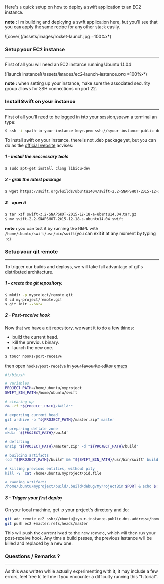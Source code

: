 Here's a quick setup on how to deploy a swift application to an EC2 instance.

**note :** I'm building and deploying a swift application here, but you'll see that you can apply the same recipe for any other stack easily.

![cover](/assets/images/rocket-launch.jpg =100%x*)

### Setup your EC2 instance

---

First of all you will need an EC2 instance running Ubuntu 14.04

![launch instance](/assets/images/ec2-launch-instance.png =100%x*)

**note :** when setting up your instance, make sure the associated security group allows for SSH connections on port 22.

### Install Swift on your instance

---

First of all you'll need to be logged in into your session,spawn a terminal an type:

```bash
$ ssh -i <path-to-your-instance-key>.pem ssh://<your-instance-public-dns-address>
```

To install swift on your instance, there is not .deb package yet, but you can do as the [official website](http://swift.org) advises:

##### 1 - install the neccessary tools

```bash
$ sudo apt-get install clang libicu-dev
```

##### 2 - grab the latest package

```bash
$ wget https://swift.org/builds/ubuntu1404/swift-2.2-SNAPSHOT-2015-12-18-a/swift-2.2-SNAPSHOT-2015-12-18-a-ubuntu14.04.tar.gz
```

##### 3 - open it

```bash
$ tar xzf swift-2.2-SNAPSHOT-2015-12-18-a-ubuntu14.04.tar.gz
$ mv swift-2.2-SNAPSHOT-2015-12-18-a-ubuntu14.04 swift
```

**note :** you can test it by running the REPL with `/home/ubuntu/swift/usr/bin/swift`(you can exit it at any moment by typing `:q`)

### Setup your git remote

---

To trigger our builds and deploys, we will take full advantage of git's distributed architecture.

##### 1 - create the git repository:

```bash
$ mkdir -p myproject/remote.git
$ cd my-project/remote.git
$ git init --bare
```

##### 2 - Post-receive hook

Now that we have a git repository, we want it to do a few things:

- build the current head.
- kill the previous binary.
- launch the new one.

```bash
$ touch hooks/post-receive
```

then open `hooks/post-receive` in ~~your favourite editor~~ [emacs](https://www.gnu.org/software/emacs/)

```bash
#!/bin/sh

# Variables
PROJECT_PATH=/home/ubuntu/myproject
SWIFT_BIN_PATH=/home/ubuntu/swift

# cleaning up
rm -rf "${PROJECT_PATH}/build""

# exporting current head
git archive -o "${PROJECT_PATH}/master.zip" master

# preparing deflate zone
mkdir "${PROJECT_PATH}/build"

# deflating
unzip "${PROJECT_PATH}/master.zip" -d "${PROJECT_PATH}/build"

# building artifacts
(cd "${PROJECT_PATH}/build" && "${SWIFT_BIN_PATH}/usr/bin/swift" build)

# killing previous entities, without pity
kill -9 `cat /home/ubuntu/myproject/pid.file`

# running artifacts
/home/ubuntu/myproject/build/.build/debug/MyProjectBin $PORT & echo $! > /home/ubuntu/myproject/pid.file
```

##### 3 - Trigger your first deploy

On your local machine, get to your project's directory and do:

```bash
git add remote ec2 ssh://ubuntu@<your-instance-public-dns-address>/home/ubuntu/myproject/remote.git
git push ec2 +master:refs/heads/master
```

This will push the current head to the new remote, which will then run your post-receive hook.
Any time a build passes, the previous instance will be killed and replaced by a new one.

### Questions / Remarks ?

---

As this was written while actually experimenting with it, it may include a few errors, feel free to tell me if you encounter a difficulty running this "tutorial".
